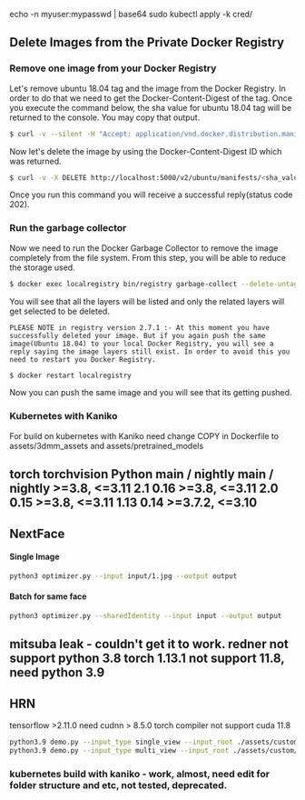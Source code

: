 echo -n myuser:mypasswd | base64
sudo kubectl apply -k cred/

## Delete Images from the Private Docker Registry
### Remove one image from your Docker Registry

Let's remove ubuntu 18.04 tag and the image from the Docker Registry. In order to do that we need to get the Docker-Content-Digest of the tag. Once you execute the command below, the sha value for ubuntu 18.04 tag will be returned to the console. You may copy that output.
```bash
$ curl -v --silent -H "Accept: application/vnd.docker.distribution.manifest.v2+json" -X GET http://localhost:5000/v2/ubuntu/manifests/18.04 2>&1 | grep Docker-Content-Digest | awk '{print ($3)}'
```
Now let's delete the image by using the Docker-Content-Digest ID which was returned.
```bash
$ curl -v -X DELETE http://localhost:5000/v2/ubuntu/manifests/<sha_value_you_received_from_the_previous_command>
```
Once you run this command you will receive a successful reply(status code 202).
### Run the garbage collector

Now we need to run the Docker Garbage Collector to remove the image completely from the file system. From this step, you will be able to reduce the storage used.
```bash
$ docker exec localregistry bin/registry garbage-collect --delete-untagged /etc/docker/registry/config.yml
```
You will see that all the layers will be listed and only the related layers will get selected to be deleted.

    PLEASE NOTE in registry version 2.7.1 :- At this moment you have successfully deleted your image. But if you again push the same image(Ubuntu 18.04) to your local Docker Registry, you will see a reply saying the image layers still exist. In order to avoid this you need to restart you Docker Registry.
```bash
$ docker restart localregistry
```
Now you can push the same image and you will see that its getting pushed.

### Kubernetes with Kaniko
For build on kubernetes with Kaniko need change COPY in Dockerfile to assets/3dmm_assets and assets/pretrained_models

torch 	torchvision 	Python
main / nightly 	main / nightly 	>=3.8, <=3.11
2.1 	0.16 	    >=3.8, <=3.11
2.0 	0.15 	    >=3.8, <=3.11
1.13 	0.14 	    >=3.7.2, <=3.10
---


## NextFace
#### Single Image
```bash
python3 optimizer.py --input input/1.jpg --output output
```
#### Batch for same face
```bash
python3 optimizer.py --sharedIdentity --input input --output output
```
mitsuba leak - couldn't get it to work.
redner not support python 3.8
torch 1.13.1 not support 11.8, need python 3.9
---
## HRN
tensorflow >2.11.0 need cudnn > 8.5.0
torch compiler not support cuda 11.8
```bash
python3.9 demo.py --input_type single_view --input_root ./assets/custom/input --output_root ./assets/custom/output
python3.9 demo.py --input_type multi_view --input_root ./assets/custom/input --output_root ./assets/custom/output
```
### kubernetes build with kaniko - work, almost, need edit for folder structure and etc, not tested, deprecated.